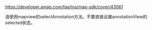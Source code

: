 https://developer.amap.com/faq/ios/map-sdk/cover/43061

请使用mapview的selectAnnotation方法。不要直接设置annotationView的selected状态。